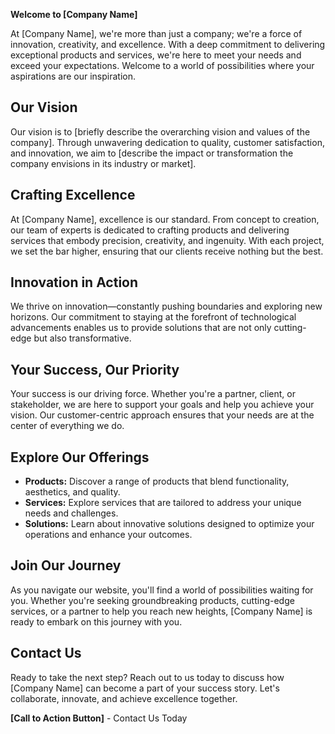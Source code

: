 **Welcome to [Company Name]**

At [Company Name], we're more than just a company; we're a force of innovation, creativity, and excellence. With a deep commitment to delivering exceptional products and services, we're here to meet your needs and exceed your expectations. Welcome to a world of possibilities where your aspirations are our inspiration.

## Our Vision

Our vision is to [briefly describe the overarching vision and values of the company]. Through unwavering dedication to quality, customer satisfaction, and innovation, we aim to [describe the impact or transformation the company envisions in its industry or market].

## Crafting Excellence

At [Company Name], excellence is our standard. From concept to creation, our team of experts is dedicated to crafting products and delivering services that embody precision, creativity, and ingenuity. With each project, we set the bar higher, ensuring that our clients receive nothing but the best.

## Innovation in Action

We thrive on innovation—constantly pushing boundaries and exploring new horizons. Our commitment to staying at the forefront of technological advancements enables us to provide solutions that are not only cutting-edge but also transformative.

## Your Success, Our Priority

Your success is our driving force. Whether you're a partner, client, or stakeholder, we are here to support your goals and help you achieve your vision. Our customer-centric approach ensures that your needs are at the center of everything we do.

## Explore Our Offerings

- **Products:** Discover a range of products that blend functionality, aesthetics, and quality.
- **Services:** Explore services that are tailored to address your unique needs and challenges.
- **Solutions:** Learn about innovative solutions designed to optimize your operations and enhance your outcomes.

## Join Our Journey

As you navigate our website, you'll find a world of possibilities waiting for you. Whether you're seeking groundbreaking products, cutting-edge services, or a partner to help you reach new heights, [Company Name] is ready to embark on this journey with you.

## Contact Us

Ready to take the next step? Reach out to us today to discuss how [Company Name] can become a part of your success story. Let's collaborate, innovate, and achieve excellence together.

**[Call to Action Button]** - Contact Us Today
